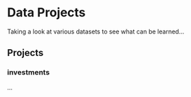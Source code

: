 # Data Projects

Taking a look at various datasets to see what can be learned...

## Projects

### investments

...
